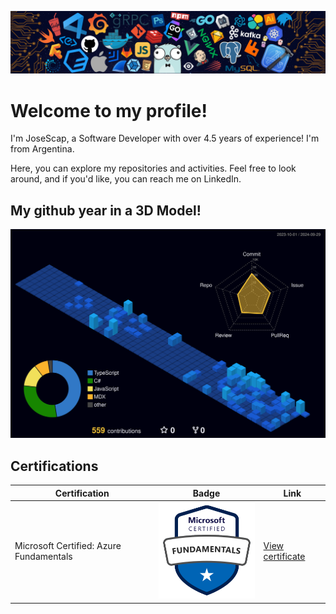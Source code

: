 ![](./assets/header.png)

# Welcome to my profile!

I'm JoseScap, a Software Developer with over 4.5 years of experience! I'm from Argentina.

Here, you can explore my repositories and activities. Feel free to look around, and if you'd like, you can reach me on LinkedIn.

## My github year in a 3D Model!

![](./profile-3d-contrib/profile-night-view.svg)

## Certifications

| Certification                            | Badge                                                                             | Link                                                                                                                                                        |
|------------------------------------------|-----------------------------------------------------------------------------------|-------------------------------------------------------------------------------------------------------------------------------------------------------------|
| Microsoft Certified: Azure Fundamentals  | <img src="./assets/microsoft-certified-fundamentals-badge.svg" width="200px" />   | <a href="https://learn.microsoft.com/api/credentials/share/en-us/josescap/B8BC64A2C86FFBE3?sharingId=C7C86D285CB602EE" target="_blank">View certificate</a> |


